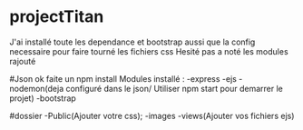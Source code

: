# projectTitan

J'ai installé toute les dependance et bootstrap aussi que la config necessaire pour faire tourné les fichiers css
Hesité pas a noté les modules rajouté

#Json ok faite un npm install
Modules installé : 
-express
-ejs
-nodemon(deja configuré dans le json/ Utiliser npm start pour demarrer le projet)
-bootstrap

#dossier
-Public(Ajouter votre css);
-images
-views(Ajouter vos fichiers ejs)